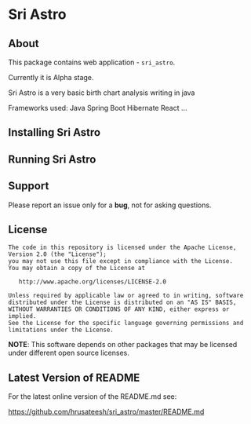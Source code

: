 # Sri Astro

## About

This package contains web application - `sri_astro`.

Currently it is Alpha stage.

Sri Astro is a very basic birth chart analysis writing in java

Frameworks used:
Java
Spring Boot
Hibernate
React
...

## Installing Sri Astro


## Running Sri Astro


## Support

Please report an issue only for a **bug**, not for asking questions.

## License

    The code in this repository is licensed under the Apache License, Version 2.0 (the "License");
    you may not use this file except in compliance with the License.
    You may obtain a copy of the License at

       http://www.apache.org/licenses/LICENSE-2.0

    Unless required by applicable law or agreed to in writing, software
    distributed under the License is distributed on an "AS IS" BASIS,
    WITHOUT WARRANTIES OR CONDITIONS OF ANY KIND, either express or implied.
    See the License for the specific language governing permissions and
    limitations under the License.

**NOTE**: This software depends on other packages that may be licensed under different open source licenses.

## Latest Version of README

For the latest online version of the README.md see:

https://github.com/hrusateesh/sri_astro/master/README.md
